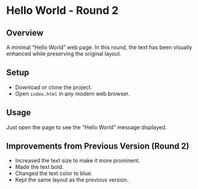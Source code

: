 # Hello World - Round 2

## Overview
A minimal “Hello World” web page. In this round, the text has been visually enhanced while preserving the original layout.

## Setup
- Download or clone the project.
- Open `index.html` in any modern web browser.

## Usage
Just open the page to see the “Hello World” message displayed.

## Improvements from Previous Version (Round 2)
- Increased the text size to make it more prominent.
- Made the text bold.
- Changed the text color to blue.
- Kept the same layout as the previous version.
